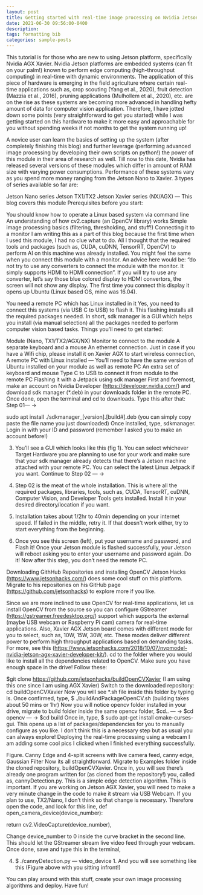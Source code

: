 ```yaml
---
layout: post
title: Getting started with real-time image processing on Nvidia Jetson AGX Xavier
date: 2021-06-30 09:56:00-0400
description: 
tags: formatting bib
categories: sample-posts
---
```


This tutorial is for those who are new to using Jetson platform, specifically Nvidia AGX Xavier. Nvidia Jetson platforms are embedded systems (can fit on your palm!) known to perform edge computing (high-throughput computing) in real-time with dynamic environments. The application of this piece of hardware is emerging in the field agriculture where certain real-time applications such as, crop scouting (Yang et al., 2020), fruit detection (Mazzia et al., 2016), pruning applications (Mulhollem et al., 2020), etc. are on the rise as these systems are becoming more advanced in handling hefty amount of data for computer vision application. Therefore, I have jotted down some points (very straightforward to get you started) while I was getting started on this hardware to make it more easy and approachable for you without spending weeks if not months to get the system running up!

A novice user can learn the basics of setting up the system (after completely finishing this blog) and further leverage (performing advanced image processing by developing their own scripts on python!) the power of this module in their area of research as well. Till now to this date, Nvidia has released several versions of these modules which differ in amount of RAM size with varying power consumptions. Performance of these systems vary as you spend more money ranging from the Jetson Nano to Xavier. 3 types of series available so far are:

Jetson Nano series
Jetson TX1/TX2
Jetson Xavier series (NX/AGX) — This blog covers this module
Prerequisites before you start:

You should know how to operate a Linux based system via command line
An understanding of how cv2.capture (an OpenCV library) works
Simple image processing basics (filtering, thresholding, and stuff!)
Connecting it to a monitor
I am writing this as a part of this blog because the first time when I used this module, I had no clue what to do. All I thought that the required tools and packages (such as, CUDA, cuDNN, TensorRT, OpenCV) to perform AI on this machine was already installed. You might feel the same when you connect this module with a monitor. An advice here would be: “do not try to use any converters to connect the module with the monitor. It simply supports HDMI to HDMI connection”. If you will try to use any converter, let’s say those blue colored display to HDMI convertors, the screen will not show any display. The first time you connect this display it opens up Ubuntu (Linux based OS, mine was 16.04).

You need a remote PC which has Linux installed in it
Yes, you need to connect this systems (via USB C to USB) to flash it. This flashing installs all the required packages needed. In short, sdk manager is a GUI which helps you install (via manual selection) all the packages needed to perform computer vision based tasks. Things you’ll need to get started:

Module (Nano, TX1/TX2/AGX/NX)
Monitor to connect to the module
A separate keyboard and a mouse
An ethernet connection. Just in case if you have a Wifi chip, please install it on Xavier AGX to start wireless connection,
A remote PC with Linux installed — You’ll need to have the same version of Ubuntu installed on your module as well as remote PC
An extra set of keyboard and mouse
Type C to USB to connect it from module to the remote PC
Flashing it with a Jetpack using sdk manager
First and foremost, make an account on Nvidia Developer (https://developer.nvidia.com/) and download sdk manager (*.deb) in your downloads folder in the remote PC. Once done, open the terminal and cd to downloads. Type this after that: Step 01— ->

sudo apt install ./sdkmanager_[version].[build#].deb (you can simply copy paste the file name you just downloaded)
Once installed, type, sdkmanager. Login in with your ID and password (remember I asked you to make an account before!)


3. You’ll see a GUI which looks like this (fig 1). You can select whichever Target Hardware you are planning to use for your work and make sure that your sdk manager already detects that there’s a Jetson machine attached with your remote PC. You can select the latest Linux Jetpack if you want. Continue to Step 02 — ->

4. Step 02 is the meat of the whole installation. This is where all the required packages, libraries, tools, such as, CUDA, TensorRT, cuDNN, Computer Vision, and Developer Tools gets installed. Install it in your desired directory/location if you want.


5. Installation takes about 1/2hr to 40min depending on your internet speed. If failed in the middle, retry it. If that doesn't work either, try to start everything from the beginning.


6. Once you see this screen (left), put your username and password, and Flash it! Once your Jetson module is flashed successfully, your Jetson will reboot asking you to enter your username and password again. Do it! Now after this step, you don’t need the remote PC.

Downloading GithHub Repositories and installing OpenCV
Jetson Hacks (https://www.jetsonhacks.com/) does some cool stuff on this platform. Migrate to his repositories on his GitHub page (https://github.com/jetsonhacks) to explore more if you like.

Since we are more inclined to use OpenCV for real-time applications, let us install OpenCV from the source so you can configure GStreamer (https://gstreamer.freedesktop.org/) support which supports the external (maybe USB webcam or Raspberry Pi cam) camera for real-time applications. Also, Xavier AGX Jetson board comes with different mode for you to select, such as, 10W, 15W, 30W, etc. These modes deliver different power to perform high throughput applications based on demanding tasks. For more, see this (https://www.jetsonhacks.com/2018/10/07/nvpmodel-nvidia-jetson-agx-xavier-developer-kit/). cd to the folder where you would like to install all the dependencies related to OpenCV. Make sure you have enough space in the drive! Follow these:

$git clone https://github.com/jetsonhacks/buildOpenCVXavier (I am using this one since I am using AGX Xavier)
Switch to the downloaded repository: cd buildOpenCVXavier
Now you will see *.sh file inside this folder by typing ls. Once confirmed, type, $ ./buildAndPackageOpenCV.sh (building takes about 50 mins or 1hr)
Now you will notice opencv folder installed in your drive, migrate to build folder inside the same opencv folder, $cd.. — -> $cd opencv — -> $cd build
Once in, type, $ sudo apt-get install cmake-curses-gui. This opens up a list of packages/dependencies for you to manually configure as you like. I don’t think this is a necessary step but as usual you can always explore!
Deploying the real-time processing using a webcam
I am adding some cool pics I clicked when I finished everything successfully.



Figure. Canny Edge and 4-split screens with live camera feed, canny edge, Gaussian Filter
Now its all straightforward. Migrate to Examples folder inside the cloned repository, buildOpenCVXavier. Once in, you will see there’s already one program written for (as cloned from the repository!) you, called as, cannyDetection.py. This is a simple edge detection algorithm.
This is important. If you are working on Jetson AGX Xavier, you will need to make a very minute change in the code to make it stream via USB Webcam. If you plan to use, TX2/Nano, I don’t think so that change is necessary.
Therefore open the code, and look for this line,
def open_camera_device(device_number):

return cv2.VideoCapture(device_number),

Change device_number to 0 inside the curve bracket in the second line. This should let the GStreamer stream live video feed through your webcam. Once done, save and type this in the terminal,

4. $ ./cannyDetection.py — video_device 1. And you will see something like this (Figure above with you sitting infront!)

You can play around with this stuff, create your own image processing algorithms and deploy. Have fun!
